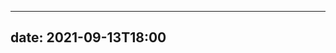 <!--
 * @Author: try try418@163.com
 * @Date: 2023-07-13 14:46:41
 * @Description:
-->

---

## date: 2021-09-13T18:00

